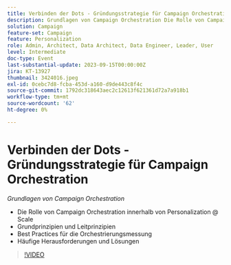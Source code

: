 ```yaml
---
title: Verbinden der Dots - Gründungsstrategie für Campaign Orchestration
description: Grundlagen von Campaign Orchestration Die Rolle von Campaign Orchestration innerhalb von Personalization @ Scale Foundation-Säulen und Leitprinzipien Orchestrierung Best Practices - Häufige Herausforderungen und Lösungen
solution: Campaign
feature-set: Campaign
feature: Personalization
role: Admin, Architect, Data Architect, Data Engineer, Leader, User
level: Intermediate
doc-type: Event
last-substantial-update: 2023-09-15T00:00:00Z
jira: KT-13927
thumbnail: 3424016.jpeg
exl-id: 0cebc7d8-fcba-453d-a160-d9de443c8f4c
source-git-commit: 1792dc318643aec2c12613f621361d72a7a918b1
workflow-type: tm+mt
source-wordcount: '62'
ht-degree: 0%

---
```


# Verbinden der Dots - Gründungsstrategie für Campaign Orchestration

*Grundlagen von Campaign Orchestration*

* Die Rolle von Campaign Orchestration innerhalb von Personalization @ Scale
* Grundprinzipien und Leitprinzipien
* Best Practices für die Orchestrierungsmessung
* Häufige Herausforderungen und Lösungen

>[!VIDEO](https://video.tv.adobe.com/v/3424016/?learn=on)
